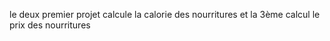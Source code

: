 le deux premier projet calcule la calorie des nourritures et la 3ème calcul le prix des nourritures
